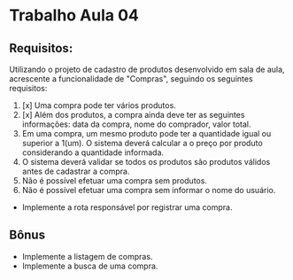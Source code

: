 # Trabalho Aula 04

## Requisitos:

Utilizando o projeto de cadastro de produtos desenvolvido em sala de aula, acrescente a funcionalidade de "Compras", seguindo os seguintes requisitos:
1. [x] Uma compra pode ter vários produtos. 
2. [x] Além dos produtos, a compra ainda deve ter as seguintes informações: data da compra, nome do comprador, valor total.
3. Em uma compra, um mesmo produto pode ter a quantidade igual ou superior a 1(um). O sistema deverá calcular a o preço por produto considerando a quantidade informada.
4. O sistema deverá validar se todos os produtos são produtos válidos antes de cadastrar a compra.
5. Não é possível efetuar uma compra sem produtos.
6. Não é possível efetuar uma compra sem informar o nome do usuário.

- Implemente a rota responsável por registrar uma compra.

## Bônus
- Implemente a listagem de compras.
- Implemente a busca de uma compra.